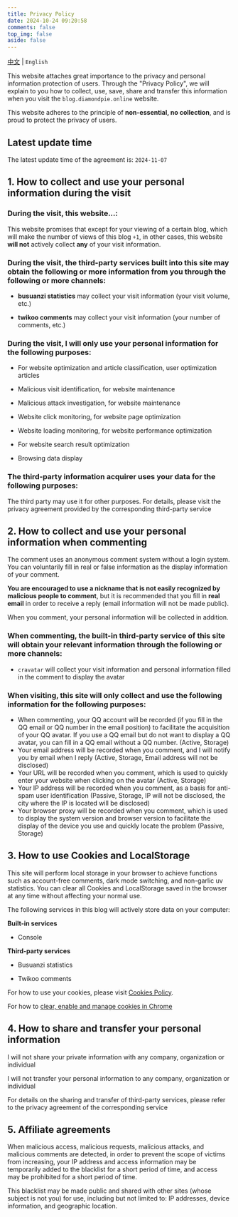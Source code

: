 ```yaml
---
title: Privacy Policy
date: 2024-10-24 09:20:58
comments: false
top_img: false
aside: false
---
```


[中文](/privacy/) | `English`

This website attaches great importance to the privacy and personal information protection of users. Through the "Privacy Policy", we will explain to you how to collect, use, save, share and transfer this information when you visit the `blog.diamondpie.online` website.

This website adheres to the principle of **non-essential, no collection**, and is proud to protect the privacy of users.

## Latest update time

The latest update time of the agreement is: `2024-11-07`

## 1. How to collect and use your personal information during the visit

### During the visit, this website...:

This website promises that except for your viewing of a certain blog, which will make the number of views of this blog `+1`, in other cases, this website **will not** actively collect **any** of your visit information.

### During the visit, the third-party services built into this site may obtain the following or more information from you through the following or more channels:

- **busuanzi statistics** may collect your visit information (your visit volume, etc.)

- **twikoo comments** may collect your visit information (your number of comments, etc.)

### During the visit, I will only use your personal information for the following purposes:

- For website optimization and article classification, user optimization articles

- Malicious visit identification, for website maintenance

- Malicious attack investigation, for website maintenance

- Website click monitoring, for website page optimization

- Website loading monitoring, for website performance optimization
- For website search result optimization
- Browsing data display

### The third-party information acquirer uses your data for the following purposes:

The third party may use it for other purposes. For details, please visit the privacy agreement provided by the corresponding third-party service

## 2. How to collect and use your personal information when commenting

The comment uses an anonymous comment system without a login system. You can voluntarily fill in real or false information as the display information of your comment.

**You are encouraged to use a nickname that is not easily recognized by malicious people to comment**, but it is recommended that you fill in **real email** in order to receive a reply (email information will not be made public).

When you comment, your personal information will be collected in addition.

### When commenting, the built-in third-party service of this site will obtain your relevant information through the following or more channels:

- `cravatar` will collect your visit information and personal information filled in the comment to display the avatar

### When visiting, this site will only collect and use the following information for the following purposes:

- When commenting, your QQ account will be recorded (if you fill in the QQ email or QQ number in the email position) to facilitate the acquisition of your QQ avatar. If you use a QQ email but do not want to display a QQ avatar, you can fill in a QQ email without a QQ number. (Active, Storage)
- Your email address will be recorded when you comment, and I will notify you by email when I reply (Active, Storage, Email address will not be disclosed)
- Your URL will be recorded when you comment, which is used to quickly enter your website when clicking on the avatar (Active, Storage)
- Your IP address will be recorded when you comment, as a basis for anti-spam user identification (Passive, Storage, IP will not be disclosed, the city where the IP is located will be disclosed)
- Your browser proxy will be recorded when you comment, which is used to display the system version and browser version to facilitate the display of the device you use and quickly locate the problem (Passive, Storage)

## 3. How to use Cookies and LocalStorage

This site will perform local storage in your browser to achieve functions such as account-free comments, dark mode switching, and non-garlic uv statistics. You can clear all Cookies and LocalStorage saved in the browser at any time without affecting your normal use.

The following services in this blog will actively store data on your computer:

**Built-in services**

- Console

**Third-party services**

- Busuanzi statistics

- Twikoo comments

For how to use your cookies, please visit [Cookies Policy](/cookies/en).

For how to [clear, enable and manage cookies in Chrome](https://support.google.com/chrome/answer/95647?co=GENIE.Platform=Desktop&hl=en-US)

## 4. How to share and transfer your personal information

I will not share your private information with any company, organization or individual

I will not transfer your personal information to any company, organization or individual

For details on the sharing and transfer of third-party services, please refer to the privacy agreement of the corresponding service

## 5. Affiliate agreements

When malicious access, malicious requests, malicious attacks, and malicious comments are detected, in order to prevent the scope of victims from increasing, your IP address and access information may be temporarily added to the blacklist for a short period of time, and access may be prohibited for a short period of time.

This blacklist may be made public and shared with other sites (whose subject is not you) for use, including but not limited to: IP addresses, device information, and geographic location.
